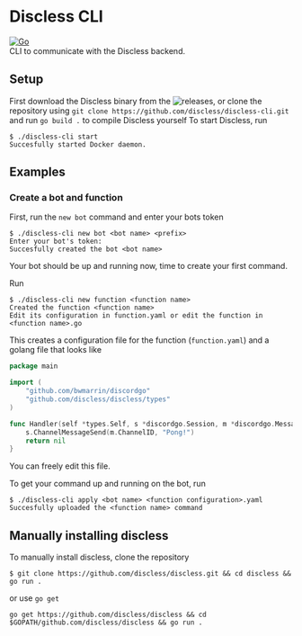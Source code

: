 # Discless CLI
[![Go](https://github.com/discless/discless-cli/actions/workflows/go.yml/badge.svg)](https://github.com/discless/discless-cli/actions/workflows/go.yml)<br>
CLI to communicate with the Discless backend.

## Setup
First download the Discless binary from the ![releases](https://github.com/discless/discless-cli/releases),
or clone the repository using `git clone https://github.com/discless/discless-cli.git` and run `go build .` to compile Discless yourself
To start Discless, run
```shell
$ ./discless-cli start
Succesfully started Docker daemon.
```

## Examples
### Create a bot and function
First, run the `new bot` command and enter your bots token
```shell
$ ./discless-cli new bot <bot name> <prefix>
Enter your bot's token: 
Succesfully created the bot <bot name>
```
Your bot should be up and running now, time to create your first command.

Run
```shell
$ ./discless-cli new function <function name>
Created the function <function name>
Edit its configuration in function.yaml or edit the function in <function name>.go
```
This creates a configuration file for the function (`function.yaml`) and a golang file that looks like
```go
package main

import (
	"github.com/bwmarrin/discordgo"
	"github.com/discless/discless/types"
)

func Handler(self *types.Self, s *discordgo.Session, m *discordgo.MessageCreate, args []string) error {
	s.ChannelMessageSend(m.ChannelID, "Pong!")
	return nil
}
```
You can freely edit this file.

To get your command up and running on the bot, run
```shell
$ ./discless-cli apply <bot name> <function configuration>.yaml
Succesfully uploaded the <function name> command
```

## Manually installing discless
To manually install discless, clone the repository
```shell
$ git clone https://github.com/discless/discless.git && cd discless && go run .
```
or use `go get`
```shell
go get https://github.com/discless/discless && cd $GOPATH/github.com/discless/discless && go run .
```
